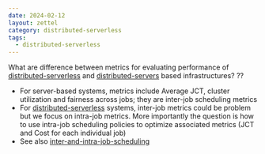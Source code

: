 ```yaml
---
date: 2024-02-12
layout: zettel
category: distributed-serverless
tags:
  - distributed-serverless
---
```

What are difference between metrics for evaluating performance of [distributed-serverless](distributed-serverless.md) and [distributed-servers](../distributed-systems/distributed-servers.md) based infrastructures?
??
- For server-based systems, metrics include Average JCT, cluster utilization and fairness across jobs; they are inter-job scheduling metrics
- For [distributed-serverless](distributed-serverless.md) systems, inter-job metrics could be problem but we focus on intra-job metrics. More importantly the question is how to use intra-job scheduling policies to optimize associated metrics (JCT and Cost for each individual job)
- See also [inter-and-intra-job-scheduling](inter-and-intra-job-scheduling.md)